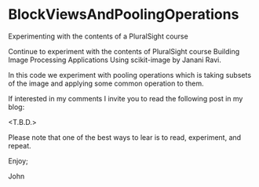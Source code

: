 # BlockViewsAndPoolingOperations
Experimenting with the contents of a PluralSight course

Continue to experiment with the contents of PluralSight course
Building Image Processing Applications Using scikit-image by
Janani Ravi.

In this code we experiment with pooling operations which is taking
subsets of the image and applying some common operation to them.

If interested in my comments I invite you to read the following
post in my blog:

<T.B.D.>

Please note that one of the best ways to lear is to read, experiment,
and repeat.

Enjoy;

John
